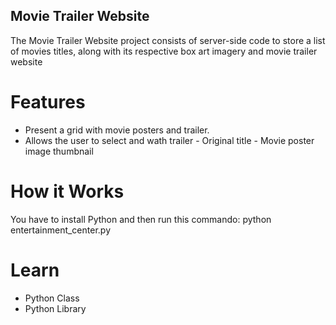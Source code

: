 ## Movie Trailer Website
The Movie Trailer Website project consists of server-side code to store a list of movies titles, along with its respective box art imagery and movie trailer website

# Features
- Present a grid with movie posters and trailer.
- Allows the user to select and wath trailer
        - Original title
        - Movie poster image thumbnail
        
# How it Works
You have to install Python and then run this commando: python entertainment_center.py

# Learn
- Python Class
- Python Library
